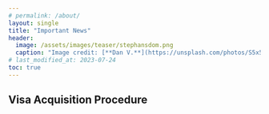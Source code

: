 ```yaml
---
# permalink: /about/
layout: single
title: "Important News"
header:
  image: /assets/images/teaser/stephansdom.png
  caption: "Image credit: [**Dan V.**](https://unsplash.com/photos/S5x5rrsDixk)"
# last_modified_at: 2023-07-24
toc: true
---
```


## Visa Acquisition Procedure
<!-- 
Due to the strict immigration policy of the Japanese government, every foreign participant is required to acquire a visa by submitting the following materials to the participants' local Japanese embassy:

1. Valid passport and visa
2. [Visa application form](https://www.mofa.go.jp/mofaj/files/000124525.pdf) to enter Japan
3. Certificate for ERFS registration by the symposium organizer (details are described [here](https://www.mofa.go.jp/ca/fna/page22e_000921.html)
4. Extra documents for participants from specific countries (described below)

Regarding the certificate for ERFS registration, the organizer requires all onsite participants from foreign countries to submit this [form](https://docs.google.com/forms/d/e/1FAIpQLSfRBYN5PNx5T5kEdmpuvgnz_Wnq6eG9zvx_Gr8UDMGifjRudw/viewform?usp=sf_link) so that the organizer can register the participants on ERFS.   The organizer will promptly provide the certificate of ERFS registration as a PDF file when it is ready.

Also, participants from specific countries (at least China) require extra documents including an invitation letter, itinerary in Japan, certificate of residence, letter of guarantee, documents summarizing the symposium, and certificate of employment of the general chair. Please submit this [form](https://docs.google.com/forms/d/e/1FAIpQLSfHAVug6Akqp8m10xFRG69RW16vfKmLQkhSHwwU38LJSbTFKQ/viewform?usp=sf_link) if you need these documents. Remark that we charge the document posting fee as explained on the registration page because we must send the documents via postal mail. We will start the document preparation when the transaction for the document posting fee is completed.

Each country of the Japanese embassy has a different immigration policy as described on the following [page](https://www.mofa.go.jp/j_info/visit/visa/index.html).
Meanwhile, the Japanese embassy strongly suggests participants contacting their local Japanese embassy and clarify what materials they need to submit to acquire the visa by participants themselves.  Also, the immigration policy of each country of the Japanese embassy occasionally changes. It is important to clarify by participants themselves. -->
